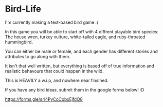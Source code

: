 # Bird-Life
I'm currently making a text-based bird game :)


In this game you will be able to start off with 4 diffrent playable bird species: The house wren, turkey vulture, white-tailed eagle, and ruby-throated hummingbird. 

You can either be male or female, and each gender has different stories and attributes to go along with them. 

It isn't that well written, but everything is based off of true information and realistic behavours that could happen in the wild. 

This is HEAVILY a w.i.p, and nowhere near finsihed. 

If you have any bird ideas, submit them in the google forms below! :D 

https://forms.gle/s44PyCoCobxEjfdQ8



